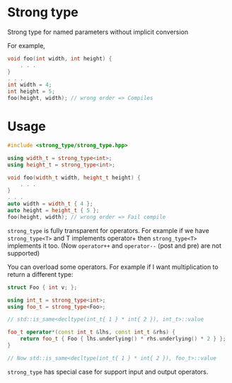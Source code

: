 # Strong type

Strong type for named parameters without implicit conversion

For example,

```c++
void foo(int width, int height) {
    . . .
}
. . .
int width = 4;
int height = 5;
foo(height, width); // wrong order => Compiles
```

# Usage 

```c++
#include <strong_type/strong_type.hpp>

using width_t = strong_type<int>;
using height_t = strong_type<int>;

void foo(width_t width, height_t height) {
    . . .
}
. . .
auto width = width_t { 4 };
auto height = height_t { 5 };
foo(height, width); // wrong order => Fail compile
```

`strong_type` is fully transparent for operators. For example if we have `strong_type<T>` and 
T implements operator+ then `strong_type<T>` implements it too. (Now `operator++` and `operator--` (post and pre) are not supported)

You can overload some operators. For example if I want multiplication to return a different type:

```c++
struct Foo { int v; };

using int_t = strong_type<int>;
using foo_t = strong_type<Foo>;

// std::is_same<decltype(int_t{ 1 } * int{ 2 }), int_t>::value

foo_t operator*(const int_t &lhs, const int_t &rhs) {
    return foo_t { Foo { lhs.underlying() * rhs.underlying() * 2 } };
}

// Now std::is_same<decltype(int_t{ 1 } * int{ 2 }), foo_t>::value
```

`strong_type` has special case for support input and output operators.